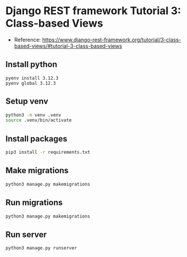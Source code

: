 # Django REST framework Tutorial 3: Class-based Views

- Reference: https://www.django-rest-framework.org/tutorial/3-class-based-views/#tutorial-3-class-based-views

## Install python

```
pyenv install 3.12.3
pyenv global 3.12.3
```

## Setup venv

```bash
python3 -m venv .venv
source .venv/bin/activate
```

## Install packages

```bash
pip3 install -r requirements.txt
```

## Make migrations

```bash
python3 manage.py makemigrations
```

## Run migrations

```bash
python3 manage.py makemigrations
```

## Run server

```bash
python3 manage.py runserver
```
